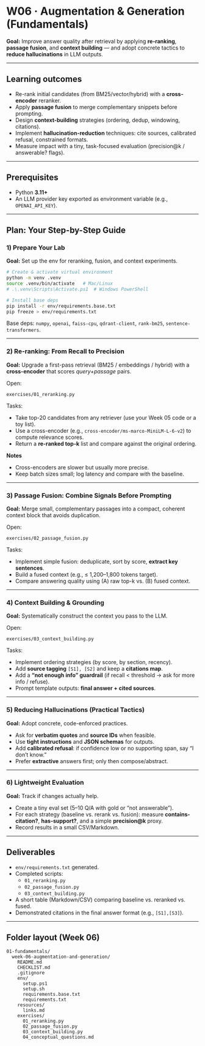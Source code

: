 # W06 · Augmentation & Generation (Fundamentals)

**Goal:** Improve answer quality after retrieval by applying **re‑ranking**, **passage fusion**, and **context building** — and adopt concrete tactics to **reduce hallucinations** in LLM outputs.

---

## Learning outcomes
- Re-rank initial candidates (from BM25/vector/hybrid) with a **cross-encoder** reranker.
- Apply **passage fusion** to merge complementary snippets before prompting.
- Design **context-building** strategies (ordering, dedup, windowing, citations).
- Implement **hallucination-reduction** techniques: cite sources, calibrated refusal, constrained formats.
- Measure impact with a tiny, task-focused evaluation (precision@k / answerable? flags).

---

## Prerequisites
- Python **3.11+**
- An LLM provider key exported as environment variable (e.g., `OPENAI_API_KEY`).

---

## Plan: Your Step-by-Step Guide

### 1) Prepare Your Lab
**Goal:** Set up the env for reranking, fusion, and context experiments.
```bash
# Create & activate virtual environment
python -m venv .venv
source .venv/bin/activate   # Mac/Linux
# .\.venv\Scripts\Activate.ps1  # Windows PowerShell

# Install base deps
pip install -r env/requirements.base.txt
pip freeze > env/requirements.txt
```

Base deps: `numpy`, `openai`, `faiss-cpu`, `qdrant-client`, `rank-bm25`, `sentence-transformers`.

---

### 2) Re-ranking: From Recall to Precision
**Goal:** Upgrade a first-pass retrieval (BM25 / embeddings / hybrid) with a **cross-encoder** that scores *query+passage* pairs.

Open:
```
exercises/01_reranking.py
```
Tasks:
- Take top-20 candidates from any retriever (use your Week 05 code or a toy list).
- Use a cross-encoder (e.g., `cross-encoder/ms-marco-MiniLM-L-6-v2`) to compute relevance scores.
- Return a **re-ranked top-k** list and compare against the original ordering.

**Notes**
- Cross-encoders are slower but usually more precise.
- Keep batch sizes small; log latency and compare with the baseline.

---

### 3) Passage Fusion: Combine Signals Before Prompting
**Goal:** Merge small, complementary passages into a compact, coherent context block that avoids duplication.

Open:
```
exercises/02_passage_fusion.py
```
Tasks:
- Implement simple fusion: deduplicate, sort by score, **extract key sentences**.
- Build a fused context (e.g., ≤ 1,200–1,800 tokens target).
- Compare answering quality using (A) raw top-k vs. (B) fused context.

---

### 4) Context Building & Grounding
**Goal:** Systematically construct the context you pass to the LLM.

Open:
```
exercises/03_context_building.py
```
Tasks:
- Implement ordering strategies (by score, by section, recency).
- Add **source tagging** `[S1], [S2]` and keep a **citations map**.
- Add a **“not enough info” guardrail** (if recall < threshold → ask for more info / refuse).
- Prompt template outputs: **final answer + cited sources**.

---

### 5) Reducing Hallucinations (Practical Tactics)
**Goal:** Adopt concrete, code-enforced practices.
- Ask for **verbatim quotes** and **source IDs** when feasible.
- Use **tight instructions** and **JSON schemas** for outputs.
- Add **calibrated refusal**: if confidence low or no supporting span, say “I don’t know.”
- Prefer **extractive** answers first; only then compose/abstract.

---

### 6) Lightweight Evaluation
**Goal:** Track if changes actually help.
- Create a tiny eval set (5–10 Q/A with gold or “not answerable”).
- For each strategy (baseline vs. rerank vs. fusion): measure **contains-citation?**, **has-support?**, and a simple **precision@k** proxy.
- Record results in a small CSV/Markdown.

---

## Deliverables
- `env/requirements.txt` generated.
- Completed scripts:
  - `01_reranking.py`
  - `02_passage_fusion.py`
  - `03_context_building.py`
- A short table (Markdown/CSV) comparing baseline vs. reranked vs. fused.
- Demonstrated citations in the final answer format (e.g., `[S1],[S3]`).

---

## Folder layout (Week 06)
```
01-fundamentals/
  week-06-augmentation-and-generation/
    README.md
    CHECKLIST.md
    .gitignore
    env/
      setup.ps1
      setup.sh
      requirements.base.txt
      requirements.txt
    resources/
      links.md
    exercises/
      01_reranking.py
      02_passage_fusion.py
      03_context_building.py
      04_conceptual_questions.md
```
